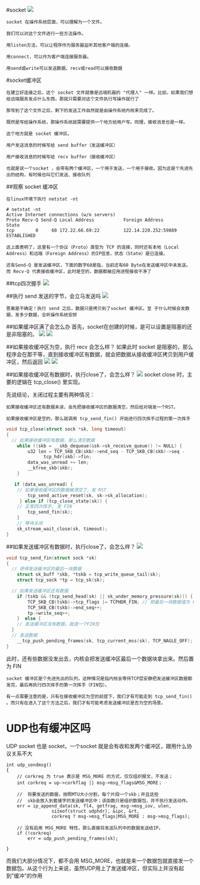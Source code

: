 #socket
![](.socket_images/socket_buffer.png)

    socket 在操作系统层面，可以理解为一个文件。
    
    我们可以对这个文件进行一些方法操作。
    
    用listen方法，可以让程序作为服务器监听其他客户端的连接。
    
    用connect，可以作为客户端连接服务器。
    
    用send或write可以发送数据，recv或read可以接收数据
#socket缓冲区

    在建立好连接之后，这个 socket 文件就像是远端机器的 "代理人" 一样。比如，如果我们想给远端服务发点什么东西，那就只需要对这个文件执行写操作就行了
    
    那写到了这个文件之后，剩下的发送工作自然就是由操作系统内核来完成了。

    既然是写给操作系统，那操作系统就需要提供一个地方给用户写。同理，接收消息也是一样。
    
    这个地方就是 socket 缓冲区。
    
    用户发送消息的时候写给 send buffer（发送缓冲区）
    
    用户接收消息的时候写给 recv buffer（接收缓冲区）
    
    也就是说一个socket ，会带有两个缓冲区，一个用于发送，一个用于接收。因为这是个先进先出的结构，有时候也叫它们发送、接收队列
##观察 socket 缓冲区

    在linux环境下执行 netstat -nt 
```shell
# netstat -nt
Active Internet connections (w/o servers)
Proto Recv-Q Send-Q Local Address           Foreign Address         State      
tcp        0     60 172.22.66.69:22         122.14.220.252:59889    ESTABLISHED

```
    这上面表明了，这里有一个协议（Proto）类型为 TCP 的连接，同时还有本地（Local Address）和远端（Foreign Address）的IP信息，状态（State）是已连接。

    还有Send-Q 是发送缓冲区，下面的数字60是指，当前还有60 Byte在发送缓冲区中未发送。而 Recv-Q 代表接收缓冲区，此时是空的，数据都被应用进程接收干净了

##tcp四次握手
![](.socket_images/Four-Way_Wavehand.png)

##执行 send 发送的字节，会立马发送吗
![](.socket_images/socket_send.png)

    答案是不确定！执行 send 之后，数据只是拷贝到了socket 缓冲区。至 于什么时候会发数据，发多少数据，全听操作系统安排
##如果缓冲区满了会怎么办
首先，socket在创建的时候，是可以设置是阻塞的还是非阻塞的。
![](.socket_images/send_block.png)
![](.socket_images/send_nonblock.png)

##如果接收缓冲区为空，执行 recv 会怎么样？
如果此时 socket 是阻塞的，那么程序会在那干等，直到接收缓冲区有数据，就会把数据从接收缓冲区拷贝到用户缓冲区，然后返回
![](.socket_images/recv_block.png)
![](.socket_images/recv_nonblock.png)

##如果接收缓冲区有数据时，执行close了，会怎么样？
![](.socket_images/recvbuf_nonEmpty.png)
socket close 时，主要的逻辑在 tcp_close() 里实现。

先说结论，关闭过程主要有两种情况：

    如果接收缓冲区还有数据未读，会先把接收缓冲区的数据清空，然后给对端发一个RST。
    
    如果接收缓冲区是空的，那么就调用 tcp_send_fin() 开始进行四次挥手过程的第一次挥手

```C
void tcp_close(struct sock *sk, long timeout)
{
  // 如果接收缓冲区有数据，那么清空数据
    while ((skb = __skb_dequeue(&sk->sk_receive_queue)) != NULL) {
        u32 len = TCP_SKB_CB(skb)->end_seq - TCP_SKB_CB(skb)->seq -
              tcp_hdr(skb)->fin;
        data_was_unread += len;
        __kfree_skb(skb);
    }

   if (data_was_unread) {
    // 如果接收缓冲区的数据被清空了，发 RST
        tcp_send_active_reset(sk, sk->sk_allocation);
     } else if (tcp_close_state(sk)) {
    // 正常四次挥手, 发 FIN
        tcp_send_fin(sk);
    }
    // 等待关闭
    sk_stream_wait_close(sk, timeout);
}
```
##如果发送缓冲区有数据时，执行close了，会怎么样？
![](.socket_images/sendbuf_nonEmpty.png)
```c
void tcp_send_fin(struct sock *sk)
{
  // 获得发送缓冲区的最后一块数据
    struct sk_buff *skb, *tskb = tcp_write_queue_tail(sk);
    struct tcp_sock *tp = tcp_sk(sk);

  // 如果发送缓冲区还有数据
    if (tskb && (tcp_send_head(sk) || sk_under_memory_pressure(sk))) {
        TCP_SKB_CB(tskb)->tcp_flags |= TCPHDR_FIN; // 把最后一块数据值为 FIN 
        TCP_SKB_CB(tskb)->end_seq++;
        tp->write_seq++;
    }  else {
    // 发送缓冲区没有数据，就造一个FIN包
  }
  // 发送数据
    __tcp_push_pending_frames(sk, tcp_current_mss(sk), TCP_NAGLE_OFF);
}
```
此时，还有些数据没发出去，内核会把发送缓冲区最后一个数据块拿出来。然后置为 FIN

    socket 缓冲区是个先进先出的队列，这种情况是指内核会等待TCP层安静把发送缓冲区数据都发完，最后再执行四次挥手的第一次挥手（FIN包）。
    
    有一点需要注意的是，只有在接收缓冲区为空的前提下，我们才有可能走到 tcp_send_fin() 。而只有在进入了这个方法之后，我们才有可能考虑发送缓冲区是否为空的场景。

# UDP也有缓冲区吗
UDP socket 也是 socket，一个socket 就是会有收和发两个缓冲区，跟用什么协议关系不大
```shell
int udp_sendmsg()
{
    // corkreq 为 true 表示是 MSG_MORE 的方式，仅仅组织报文，不发送；
    int corkreq = up->corkflag || msg->msg_flags&MSG_MORE；

    //  将要发送的数据，按照MTU大小分割，每个片段一个skb；并且这些
    //  skb会放入到套接字的发送缓冲区中；该函数只是组织数据包，并不执行发送动作。
    err = ip_append_data(sk, fl4, getfrag, msg->msg_iov, ulen,
                 sizeof(struct udphdr), &ipc, &rt,
                 corkreq ? msg->msg_flags|MSG_MORE : msg->msg_flags);

    // 没有启用 MSG_MORE 特性，那么直接将发送队列中的数据发送给IP。 
    if (!corkreq)
        err = udp_push_pending_frames(sk);

}
```
而我们大部分情况下，都不会用  MSG_MORE，也就是来一个数据包就直接发一个数据包。从这个行为上来说，虽然UDP用上了发送缓冲区，但实际上并没有起到"缓冲"的作用